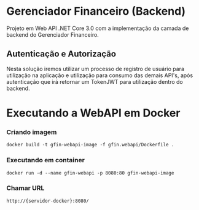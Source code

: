 # Gerenciador Financeiro (Backend)
Projeto em Web API .NET Core 3.0 com a implementação da camada de backend do Gerenciador Financeiro.

## Autenticação e Autorização
Nesta solução iremos utilizar um processo de registro de usuário para utilização na aplicação e utilização para consumo das demais API's, após autenticação que irá retornar um TokenJWT para utilização dentro do backend.

# Executando a WebAPI em Docker

### Criando imagem
```
docker build -t gfin-webapi-image -f gfin.webapi/Dockerfile .
```

### Executando em container 
```
docker run -d --name gfin-webapi -p 8080:80 gfin-webapi-image
```

### Chamar URL
```
http://{servidor-docker}:8080/
```